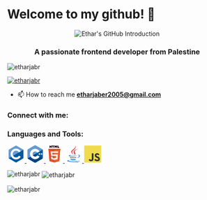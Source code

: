 # Welcome to my github! 👋

<div align="center">
	<img src="https://raw.githubusercontent.com/username/repository/branch/path/to/intro.gif" alt="Ethar's GitHub Introduction">
</div>



<h3 align="center">A passionate frontend developer from Palestine</h3>

<p align="left"> <img src="https://komarev.com/ghpvc/?username=etharjabr&label=Profile%20views&color=0e75b6&style=flat" alt="etharjabr" /> </p>

<p align="left"> <a href="https://github.com/ryo-ma/github-profile-trophy"><img src="https://github-profile-trophy.vercel.app/?username=etharjabr" alt="etharjabr" /></a> </p>

- 📫 How to reach me **etharjaber2005@gmail.com**

<h3 align="left">Connect with me:</h3>
<p align="left">
</p>

<h3 align="left">Languages and Tools:</h3>
<p align="left"> <a href="https://www.cprogramming.com/" target="_blank" rel="noreferrer"> <img src="https://raw.githubusercontent.com/devicons/devicon/master/icons/c/c-original.svg" alt="c" width="40" height="40"/> </a> <a href="https://www.w3schools.com/cpp/" target="_blank" rel="noreferrer"> <img src="https://raw.githubusercontent.com/devicons/devicon/master/icons/cplusplus/cplusplus-original.svg" alt="cplusplus" width="40" height="40"/> </a> <a href="https://www.w3.org/html/" target="_blank" rel="noreferrer"> <img src="https://raw.githubusercontent.com/devicons/devicon/master/icons/html5/html5-original-wordmark.svg" alt="html5" width="40" height="40"/> </a> <a href="https://www.java.com" target="_blank" rel="noreferrer"> <img src="https://raw.githubusercontent.com/devicons/devicon/master/icons/java/java-original.svg" alt="java" width="40" height="40"/> </a> <a href="https://developer.mozilla.org/en-US/docs/Web/JavaScript" target="_blank" rel="noreferrer"> <img src="https://raw.githubusercontent.com/devicons/devicon/master/icons/javascript/javascript-original.svg" alt="javascript" width="40" height="40"/> </a> </p>

<p><img align="left" src="https://github-readme-stats.vercel.app/api/top-langs?username=etharjabr&show_icons=true&locale=en&layout=compact" alt="etharjabr" /></p>

<p>&nbsp;<img align="center" src="https://github-readme-stats.vercel.app/api?username=etharjabr&show_icons=true&locale=en" alt="etharjabr" /></p>

<p><img align="center" src="https://github-readme-streak-stats.herokuapp.com/?user=etharjabr&" alt="etharjabr" /></p>
